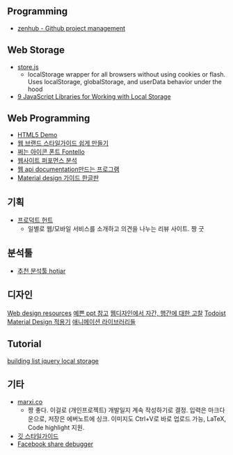 ## Programming
- [zenhub - Github project management](https://www.zenhub.io/)

## Web Storage
- [store.js](https://github.com/marcuswestin/store.js)
    - localStorage wrapper for all browsers without using cookies or flash. Uses localStorage, globalStorage, and userData behavior under the hood 
- [9 JavaScript Libraries for Working with Local Storage](http://www.sitepoint.com/9-javascript-libraries-working-with-local-storage/)

## Web Programming
- [HTML5 Demo](http://html5demos.com/)
- [웹 브랜드 스타일가이드 쉽게 만들기](https://frontify.com/styleguide)
- [쩌는 아이콘 폰트 Fontello](http://fontello.com/)
- [웹사이트 퍼포먼스 분석](https://website.grader.com/)
- [웹 api documentation만드는 프로그램](https://github.com/tripit/slate)
- [Material design 가이드 한글판](http://davidhyk.github.io/google-design-ko/material-design/introduction.html)

## 기획
- [프로덕트 헌트](http://www.producthunt.com/)
    + 일별로 웹/모바일 서비스를 소개하고 의견을 나누는 리뷰 사이트. 짱 굿

## 분석툴
- [추천 분석툴 hotjar](http://www.dev-diary.com/archives/4424?utm_source=weirdmeetup&utm_medium=original_link_on_post&utm_campaign=%EC%B6%94%EC%B2%9C+%EB%B6%84%EC%84%9D%ED%88%B4+Hotjar)

## 디자인
[Web design resources](http://enboard.co/webdesign/)
[예쁜 ppt 참고](http://slides.com/gsklee/functional-programming-in-5-minutes#/)
[웹디자인에서 자간, 행간에 대한 고찰](http://slowalk.tistory.com/2194?utm_content=buffer1c8a3&utm_medium=social&utm_source=facebook.com&utm_campaign=buffer)
[Todoist Material Design 적용기](https://blog.todoist.com/ko/2015/07/30/what-we-learned-from-crafting-todoists-material-design/)
[애니메이션 라이브러리들](http://koreawebdesign.com/animation-library-2016/)

## Tutorial
[building list jquery local storage](http://www.sitepoint.com/building-list-jquery-local-storage/)

## 기타
- [marxi.co](marxi.co)
    - 짱 좋다. 이걸로 (개인프로젝트) 개발일지 계속 작성하기로 결정. 입력은 마크다운으로, 저장은 에버노트에 싱크. 이미지도 Ctrl+V로 바로 업로드 가능, LaTeX, Code highlight 지원.
- [깃 스타일가이드](https://github.com/ikaruce/git-style-guide)
- [Facebook share debugger](https://developers.facebook.com/tools/debug/og/object/)
